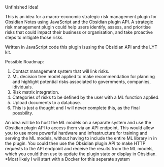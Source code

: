 Unfinished Idea!

This is an idea for a macro-economic strategic risk management plugin for Obsidian Notes using JavaScript and the Obsidian plugin API. A strategic risk management plugin could help users identify, assess, and prioritise risks that could impact their business or organisation, and take proactive steps to mitigate those risks.

Written in JavaScript code this plugin isusing the Obsidian API and the LYT kit.

Possible Roadmap:

1. Contact management system that will link risks.
2. ML decision tree model applied to make recommendation for planning and highlight potential risks associated to governments, companies, idividuals.
3. Risk matrix integration.
4. Categories of risks to be defined by the user with a ML function applied.
5. Upload documents to a database.
6. This is just a thought and I will never complete this, as the final possbility.

An idea will be to  host the ML models on a separate system and use the Obsidian plugin API to access them via an API endpoint.
This would allow you to use more powerful hardware and infrastructure for training and serving the ML models, without having to include the entire ML library in in the plugin. You could then use the Obsidian plugin API to make HTTP requests to the API endpoint and receive the results from the ML models, which you could then use to update the plugin state or display in Obsidian.
*Most likely I will start with a Docker for this seperate system
